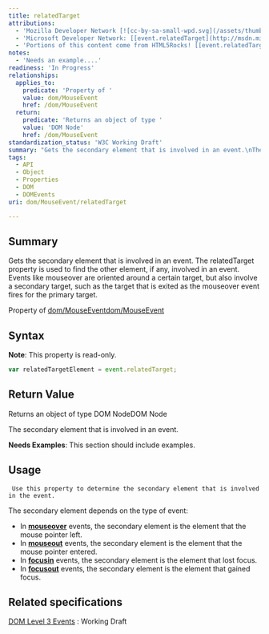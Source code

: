 ```yaml
---
title: relatedTarget
attributions:
  - 'Mozilla Developer Network [![cc-by-sa-small-wpd.svg](/assets/thumb/8/8c/cc-by-sa-small-wpd.svg/120px-cc-by-sa-small-wpd.svg.png)](http://creativecommons.org/licenses/by-sa/3.0/us/): [[event.relatedTarget](https://developer.mozilla.org/en-US/docs/Web/API/event.relatedTarget) Article]'
  - 'Microsoft Developer Network: [[event.relatedTarget](http://msdn.microsoft.com/en-us/library/ie/ff974881(v=vs.85).aspx) Article]'
  - 'Portions of this content come from HTML5Rocks! [[event.relatedTarget samples](http://www.html5rocks.com/en/search?q=event.relatedTarget) article]'
notes:
  - 'Needs an example....'
readiness: 'In Progress'
relationships:
  applies_to:
    predicate: 'Property of '
    value: dom/MouseEvent
    href: /dom/MouseEvent
  return:
    predicate: 'Returns an object of type '
    value: 'DOM Node'
    href: /dom/MouseEvent
standardization_status: 'W3C Working Draft'
summary: "Gets the secondary element that is involved in an event.\nThe relatedTarget property is used to find the other element, if any, involved in an event. Events like mouseover are oriented around a certain target, but also involve a secondary target, such as the target that is exited as the mouseover event fires for the primary target.\n"
tags:
  - API
  - Object
  - Properties
  - DOM
  - DOMEvents
uri: dom/MouseEvent/relatedTarget

---
```

## Summary

Gets the secondary element that is involved in an event. The relatedTarget property is used to find the other element, if any, involved in an event. Events like mouseover are oriented around a certain target, but also involve a secondary target, such as the target that is exited as the mouseover event fires for the primary target.

Property of [dom/MouseEvent](/dom/MouseEvent)[dom/MouseEvent](/dom/MouseEvent)

## Syntax

**Note**: This property is read-only.

``` js
var relatedTargetElement = event.relatedTarget;
```

## Return Value

Returns an object of type DOM NodeDOM Node

The secondary element that is involved in an event.

**Needs Examples**: This section should include examples.

## Usage

     Use this property to determine the secondary element that is involved in the event.

The secondary element depends on the type of event:

-   In [**mouseover**](/dom/MouseEvent/mouseover) events, the secondary element is the element that the mouse pointer left.
-   In [**mouseout**](/dom/MouseEvent/mouseout) events, the secondary element is the element that the mouse pointer entered.
-   In [**focusin**](/dom/FocusEvent/focusin) events, the secondary element is the element that lost focus.
-   In [**focusout**](/dom/FocusEvent/focusout) events, the secondary element is the element that gained focus.

## Related specifications

[DOM Level 3 Events](http://www.w3.org/TR/DOM-Level-3-Events/)
:   Working Draft
